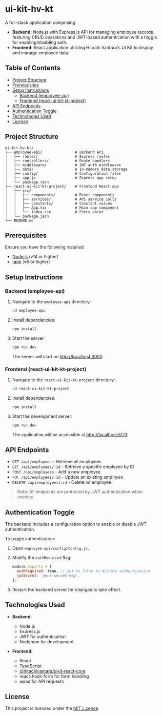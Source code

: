 # ui-kit-hv-kt

A full-stack application comprising:

- **Backend**: Node.js with Express.js API for managing employee records, featuring CRUD operations and JWT-based authentication with a toggle for enabling/disabling auth.
- **Frontend**: React application utilizing Hitachi Vantara's UI Kit to display and manage employee data.

## Table of Contents

- [Project Structure](#project-structure)
- [Prerequisites](#prerequisites)
- [Setup Instructions](#setup-instructions)
  - [Backend (employee-api)](#backend-employee-api)
  - [Frontend (react-ui-kit-kt-project)](#frontend-react-ui-kit-kt-project)
- [API Endpoints](#api-endpoints)
- [Authentication Toggle](#authentication-toggle)
- [Technologies Used](#technologies-used)
- [License](#license)

## Project Structure

```
ui-kit-hv-kt/
├── employee-api/               # Backend API
│   ├── routes/                 # Express routes
│   ├── controllers/            # Route handlers
│   ├── middleware/             # JWT auth middleware
│   ├── data/                   # In-memory data storage
│   ├── config/                 # Configuration files
│   ├── app.js                  # Express app setup
│   └── package.json
├── react-ui-kit-kt-project/    # Frontend React app
│   ├── src/
│   │   ├── components/         # React components
│   │   ├── services/           # API service calls
│   │   ├── constants/          # Constant values
│   │   ├── App.tsx             # Main app component
│   │   └── index.tsx           # Entry point
│   └── package.json
└── README.md
```

## Prerequisites

Ensure you have the following installed:

- [Node.js](https://nodejs.org/) (v14 or higher)
- [npm](https://www.npmjs.com/) (v6 or higher)

## Setup Instructions

### Backend (employee-api)

1. Navigate to the `employee-api` directory:

   ```bash
   cd employee-api
   ```

2. Install dependencies:

   ```bash
   npm install
   ```

3. Start the server:

   ```bash
   npm run dev
   ```

   The server will start on [http://localhost:3000](http://localhost:3000).

### Frontend (react-ui-kit-kt-project)

1. Navigate to the `react-ui-kit-kt-project` directory:

   ```bash
   cd react-ui-kit-kt-project
   ```

2. Install dependencies:

   ```bash
   npm install
   ```

3. Start the development server:

   ```bash
   npm run dev
   ```

   The application will be accessible at [http://localhost:5173](http://localhost:5173).

## API Endpoints

- `GET /api/employees` - Retrieve all employees
- `GET /api/employees/:id` - Retrieve a specific employee by ID
- `POST /api/employees` - Add a new employee
- `PUT /api/employees/:id` - Update an existing employee
- `DELETE /api/employees/:id` - Delete an employee

> Note: All endpoints are protected by JWT authentication when enabled.

## Authentication Toggle

The backend includes a configuration option to enable or disable JWT authentication.

To toggle authentication:

1. Open `employee-api/config/config.js`.
2. Modify the `authRequired` flag:

   ```javascript
   module.exports = {
     authRequired: true, // Set to false to disable authentication
     jwtSecret: 'your-secret-key',
   };
   ```

3. Restart the backend server for changes to take effect.

## Technologies Used

- **Backend**:
  - Node.js
  - Express.js
  - JWT for authentication
  - Nodemon for development

- **Frontend**:
  - React
  - TypeScript
  - [@hitachivantara/uikit-react-core](https://www.npmjs.com/package/@hitachivantara/uikit-react-core)
  - react-hook-form for form handling
  - axios for API requests

## License

This project is licensed under the [MIT License](LICENSE).
